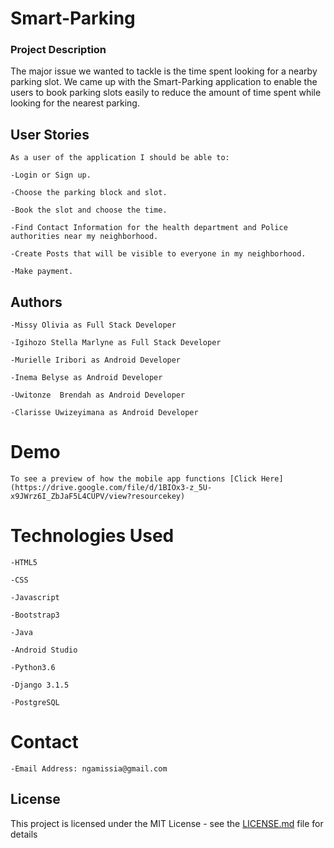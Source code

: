 # Smart-Parking

###  Project Description

The major issue we wanted to tackle is the time spent looking for a nearby parking slot.
We came up with the Smart-Parking application to enable the users to book parking slots easily to reduce the amount of time spent while looking for the nearest parking.

## User Stories
```
As a user of the application I should be able to:

-Login or Sign up.

-Choose the parking block and slot.

-Book the slot and choose the time.

-Find Contact Information for the health department and Police authorities near my neighborhood.

-Create Posts that will be visible to everyone in my neighborhood.

-Make payment.
```

## Authors
```
-Missy Olivia as Full Stack Developer

-Igihozo Stella Marlyne as Full Stack Developer

-Murielle Iribori as Android Developer

-Inema Belyse as Android Developer

-Uwitonze  Brendah as Android Developer

-Clarisse Uwizeyimana as Android Developer
```

# Demo 
```
To see a preview of how the mobile app functions [Click Here](https://drive.google.com/file/d/1BIOx3-z_5U-x9JWrz6I_ZbJaF5L4CUPV/view?resourcekey)

```

# Technologies Used
```
-HTML5

-CSS

-Javascript

-Bootstrap3

-Java

-Android Studio

-Python3.6

-Django 3.1.5

-PostgreSQL
```
# Contact
```
-Email Address: ngamissia@gmail.com
```

## License
This project is licensed under the MIT License - see the [LICENSE.md](LICENSE.md) file for details



